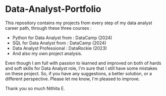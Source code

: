 # Data-Analyst-Portfolio
This repository contains my projects from every step of my data analyst career path, through these three courses : 

- Python for Data Analyst  from : DataCamp (2024)
- SQL for Data Analyst from : DataCamp (2024)
- Data Analyst Professional : DataRockie (2023)
- And also my own project analysis.

Even though I am full with passion to learned and improved on both of hards and soft skills for Data Analyst role, I'm sure that I still have some mistakes on these project. So, if you have any suggestions, a better solution, or a different perspective. Please let me know, I'm pleased to improve.

Thank you so much
Nithita E.

 

